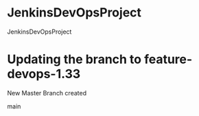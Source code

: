 # JenkinsDevOpsProject
JenkinsDevOpsProject

Updating the branch to feature-devops-1.33
=======
New Master Branch created

main
